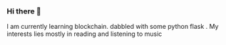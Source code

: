 ### Hi there 👋

I am currently learning blockchain.
dabbled with some python  flask .
My interests lies mostly in reading and listening to music
